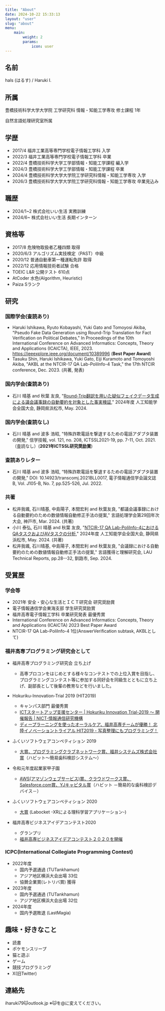 ```yaml
---
title: "About"
date: 2024-10-22 15:33:13
layout: "user"
slug: "about"
menu:
    main:
        weight: 2
        params: 
            icon: user
---
```


## 名前

hals (はるす) / Haruki I.

## 所属

豊橋技術科学大学大学院 工学研究科 情報・知能工学専攻 修士課程 1年

自然言語処理研究室所属

## 学歴

- 2017/4 福井工業高等専門学校電子情報工学科 入学
- 2022/3 福井工業高等専門学校電子情報工学科 卒業
- 2022/4 豊橋技術科学大学工学部情報・知能工学課程 編入学
- 2024/3 豊橋技術科学大学工学部情報・知能工学課程 卒業
- 2024/4 豊橋技術科学大学大学院工学研究科情報・知能工学専攻 入学
- 2026/3 豊橋技術科学大学大学院工学研究科情報・知能工学専攻 卒業見込み

## 職歴

- 2024/1~2 株式会社いい生活 実務訓練
- 2024/6~ 株式会社いい生活 長期インターン

## 資格等

- 2017/8 危険物取扱者乙種四類 取得
- 2020/6/3 アルゴリズム実技検定（PAST）中級
- 2020/12 普通自動車第一種運転免許 取得
- 2022/12 応用情報技術者試験 合格
- TOEIC L&R 公開テスト 610点
- AtCoder 水色(Algorithm, Heuristic)
- Paiza Sランク

## 研究

### 国際学会(査読あり)

- Haruki Ishikawa, Ryuto Kobayashi, Yuki Gato and Tomoyosi Akiba, "Pseudo Fake Data Generation using Round-Trip Translation for Fact Verification on Political Debates," In Proceedings of the 10th International Conference on Advanced Informatics: Concepts, Theory and Applications (ICAICTA), IEEE, 2023. <https://ieeexplore.ieee.org/document/10389996>  (**Best Paper Award**)
- Tasuku Shin, Haruki Ishikawa, Yuki Gato, Eiji Kuramoto and Tomoyoshi Akiba, "AKBL at the NTCIR-17 QA Lab-PoliInfo-4 Task," the 17th NTCIR conference, Dec. 2023. (共著, 発表)

### 国内学会(査読あり)

- 石川 晴基 and 秋葉 友良, "[Round-Trip翻訳を用いた疑似フェイクデータ生成による議会議事録の自動要約を対象とした事実検証](https://confit.atlas.jp/guide/event/jsai2024/subject/3M1-OS-12a-03/tables?cryptoId=)," 2024年度 人工知能学会全国大会, 静岡県浜松市, May. 2024.

### 国内学会(査読なし)

- 石川 晴基 and 波多 浩昭, "特殊詐欺電話を撃退するための電話アダプタ装置の開発," 信学技報, vol. 121, no. 208, ICTSSL2021-19, pp. 7-11, Oct. 2021. （査読なし）(**2021年ICTSSL研究奨励賞**)

### 査読ありレター

- 石川 晴基 and 波多 浩昭, “特殊詐欺電話を撃退するための電話アダプタ装置の開発," DOI: 10.14923/transcomj.2021BLL0017, 電子情報通信学会論文誌 B, Vol. J105-B, No. 7, pp.525-526, Jul. 2022.

### 共著

- 松井我颯, 石川晴基, 中島陽子, 本間宏利 and 秋葉友良, "都議会議事録における自動要約のための数値情報自動修正手法の提案," 言語処理学会第29回年次大会, 神戸市, Mar. 2024. (共著)
- 小川 泰弘, 石川 晴基 and 秋葉 友良, "[NTCIR-17 QA Lab-PoliInfo-4におけるQAタスクおよびAVタスクの分析](https://confit.atlas.jp/guide/event/jsai2024/subject/3M1-OS-12a-01/tables?cryptoId=)," 2024年度 人工知能学会全国大会, 静岡県浜松市, May. 2024. (共著)
- 松井我颯, 石川晴基, 中島陽子, 本間宏利 and 秋葉友良, "会議録における自動要約のための数値情報自動修正手法の提案," 言語獲得と理解研究会, LAU Technical Reports, pp.28--32, 釧路市, Sep. 2024.

## 受賞歴

### 学会等

- 2021年 安全・安心な生活とＩＣＴ研究会 研究奨励賞
- 電子情報通信学会東海支部 学生研究奨励賞
- 福井高専電子情報工学科 卒業研究発表 最優秀賞
- International Conference on Advanced Informatics: Concepts, Theory and Applications (ICAICTA) 2023 Best Paper Award
- NTCIR-17 QA Lab-PoliInfo-4 1位(AnswerVerification subtask, AKBLとして)

### 福井高専プログラミング研究会として

- 福井高専プログラミング研究会 立ち上げ
  - 高専プロコンをはじめとする様々なコンテストでの上位入賞を目指し、プログラミングコンテスト等に参加する同好会を同級生とともに立ち上げ、副部長として後輩の教育などを行いました。
- Hokuriku-Innovation-Trial 2019 (HIT2019)
  - キャンパス部門 最優秀賞
  - [ICTスタートアップ支援センター | Hokuriku Innovation Trial-2019 〜 開催報告 | NICT-情報通信研究機構](https://www.nict.go.jp/venture/hokuriku_hit2019_report.html)
  - [ディープラーニングを使ったオーラルケア、福井高専チームが優勝！ 北陸イノベーショントライアル HIT2019 - 写真整理にもプログラミング！](https://fukuno.jig.jp/2671)

- ふくいソフトウェアコンペティション 2019
  - [大賞、プログラミングクラブネットワーク賞、福井システムズ株式会社賞](https://www.fisc.jp/main/wp-content/uploads/2024/03/3dd3ac7a356b31155e5eb2e0d0141a6c.pdf)（ハビット～簡易歯科検診システム～）

- 令和元年度起業家甲子園
  - [AWS(アマゾンウェブサービス)賞、クラウドワークス賞、Salesforce.com賞、YJキャピタル賞](https://qshu-nbc.or.jp/wp-content/uploads/2020/03/200304-NICT%E8%B5%B7%E6%A5%AD%E5%AE%B6%E7%94%B2%E5%AD%90%E5%9C%92%E3%80%80%E7%B5%90%E6%9E%9C%E5%A0%B1%E5%91%8A.pdf)（ハビット －簡易的な歯科検診デバイス－）

- ふくいソフトウェアコンペティション 2020
  - [大賞](https://www.fisc.jp/main/wp-content/uploads/2024/03/2123ca30df3d790139bc89b0fcf672bc.pdf) (Labocket -XRによる理科学習アプリケーション-)
- 福井高専ビジネスアイデアコンテスト2020
  - グランプリ
  - [福井高専ビジネスアイデアコンテスト２０２０を開催](https://www.fukui-nct.ac.jp/event/42477/)

### ICPC(International Collegiate Programming Contest)

- 2022年度
  - 国内予選通過 (TUTankhamun)
  - アジア地区横浜大会出場 33位
  - 協賛企業賞(レトリバ賞) 獲得
- 2023年度
  - 国内予選通過 (TUTankhamun)
  - アジア地区横浜大会出場 32位
- 2024年度
  - 国内予選敗退 (LastMagia)

## 趣味・好きなこと

- 読書
- ポケモンスリープ
- 猫と遊ぶ
- ゲーム
- 競技プログラミング
- X(旧Twitter)

## 連絡先

iharuki79🐱outlook.jp ※🐱を@に変えてください。
